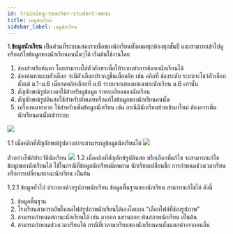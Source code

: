 ```yaml
---
id: training-teacher-student-menu
title: เมนูนักเรียน
sidebar_label: เมนูนักเรียน
---
```


1.**ข้อมูลนักเรียน** เป็นส่วนที่ระบบแสดงรายชื่อของนักเรียนทั้งหมดทุกห้องทุกชั้นปี และสามารถเข้าไปดูหรือแก้ไขข้อมูลของนักเรียนคนนั้นๆได้ เริ่มต้นใช้งานโดย

1. ช่องสำหรับค้นหา โดยสามารถใส่ตัวอักษรเพื่อให้ระบบทำการค้นหานักเรียนได้
2. ช่องค้นหาแบบตัวเลือก จะมีตัวเลือกปรากฏขึ้นเมื่อคลิก เช่น คลิกที่ ช่องระดับ ระบบจะโชว์ตัวเลือกตั้งแต่ ม.1-ม.6 เมื่อกดคลิกเลือกที่ ม.6 ระบบจะแสดงผลเฉพาะนักเรียน ม.6 เท่านั้น
3. สัญลักษณ์รูปดวงตาใช้สำหรับดูข้อมูล รายละเอียดของนักเรียน
4. สัญลักษณ์รูปดินสอใช้สำหรับอัพเดทหรือแก้ไขข้อมูลของนักเรียนคนนั้น
5. เครื่องหมายบวก ใช้สำหรับเพิ่มข้อมูลนักเรียน เช่น กรณีมีนักเรียนย้ายเข้ามาใหม่ ต้องการเพิ่มนักเรียนคนนั้นเข้าระบบ

![](https://i.imgur.com/Khk95kP.png)

1.1 เมื่อคลิกที่สัญลักษณ์รูปดวงตาจะสามารถดูข้อมูลนักเรียนได้
![](https://i.imgur.com/PdeErPn.png)

ตัวอย่างไฟล์ประวัตินักเรียน
![](https://i.imgur.com/exxhM5b.jpg)
1.2 เมื่อคลิกที่สัญลักษ์รูปดินสอ หรือเลือกที่แก้ไข จะสามารถแก้ไขข้อมูลของนักเรียนได้ ใช้ในกรณีที่ข้อมูลนักเรียนผิดพลาด นักเรียนเปลี่ยนชื่อ การกำหนดช่วงเวลาเรียน หรือการเปลี่ยนสถานะนักเรียน เป็นต้น

1.2.1 ข้อมูลทั่วไป ประกอบด้วยรูปภาพนักเรียน ข้อมูลพื้นฐานของนักเรียน สามารถแก้ไขได้ ดังนี้

1. ข้อมูลพื้นฐาน
2. โรงเรียนสามารถอัพโหลดไฟล์รูปภาพนักเรียนได้เองโดยกด "เลือกไฟล์ที่ช่องรูปภาพ"
3. สามารถกำหนดสถานะนักเรียนได้ เช่น ลาออก แขวนลอย พ้นสภาพนักเรียน เป็นต้น
4. สามารถกำหนดช่วงเวลาเรียนได้ กรณีที่เวลามาเรียนของนักเรียนคนนั้นแตกต่างจากคนอื่น
